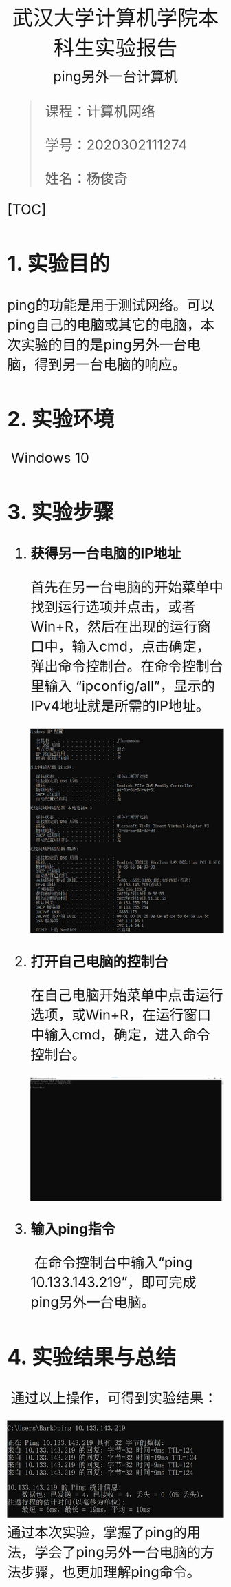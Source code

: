 <div align='center' ><font size='70'>武汉大学计算机学院本科生实验报告</div>

<center><font size='6'>ping另外一台计算机</center>

> 课程：计算机网络
>
> 学号：2020302111274
>
> 姓名：杨俊奇

[TOC]

## 1. 实验目的

​		ping的功能是用于测试网络。可以ping自己的电脑或其它的电脑，本次实验的目的是ping另外一台电脑，得到另一台电脑的响应。

## 2. 实验环境

​		Windows 10

## 3. 实验步骤

1. **获得另一台电脑的IP地址**

   ​		首先在另一台电脑的开始菜单中找到运行选项并点击，或者Win+R，然后在出现的运行窗口中，输入cmd，点击确定，弹出命令控制台。在命令控制台里输入 “ipconfig/all”，显示的IPv4地址就是所需的IP地址。

   <img src="pictures/1.png">

2. **打开自己电脑的控制台**

   ​		在自己电脑开始菜单中点击运行选项，或Win+R，在运行窗口中输入cmd，确定，进入命令控制台。

   <img src="pictures/2.png">

3. **输入ping指令**

   ​		在命令控制台中输入“ping 10.133.143.219”，即可完成ping另外一台电脑。

## 4. 实验结果与总结

​		通过以上操作，可得到实验结果：

<img src="pictures/3.png">	通过本次实验，掌握了ping的用法，学会了ping另外一台电脑的方法步骤，也更加理解ping命令。